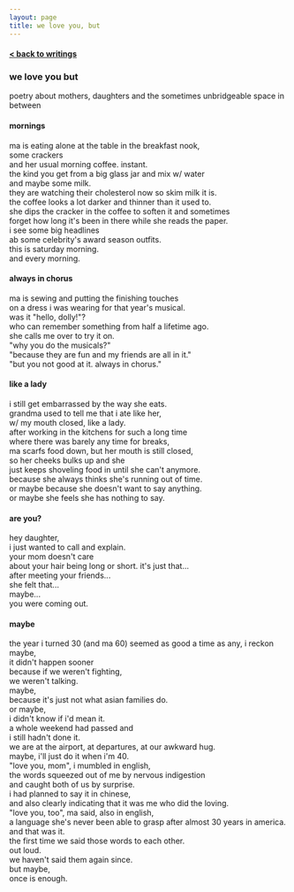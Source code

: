 ```yaml
---
layout: page
title: we love you, but
---
```


<h4><a href="/writings">< back to writings</a></h4>

### we love you but ###
poetry about mothers, daughters and the sometimes unbridgeable space in between

#### mornings ####
ma is eating alone at the table in the breakfast nook,  
some crackers  
and her usual morning coffee. instant.  
the kind you get from a big glass jar and mix w/ water  
and maybe some milk.  
they are watching their cholesterol now so skim milk it is.  
the coffee looks a lot darker and thinner than it used to.  
she dips the cracker in the coffee to soften it and sometimes  
forget how long it's been in there while she reads the paper.  
i see some big headlines  
ab some celebrity's award season outfits.  
this is saturday morning.  
and every morning.  

#### always in chorus ####
ma is sewing and putting the finishing touches  
on a dress i was wearing for that year's musical.  
was it "hello, dolly!"?  
who can remember something from 
half a lifetime ago.  
she calls me over to try it on.   
"why you do the musicals?"  
"because they are fun and my friends are all in it."  
"but you not good at it. always in chorus."  

#### like a lady ####
i still get embarrassed by the way she eats.  
grandma used to tell me that i ate like her,  
w/ my mouth closed, like a lady.  
after working in the kitchens for such a long time  
where there was barely any time for breaks,  
ma scarfs food down, but her mouth is still closed,  
so her cheeks bulks up and she  
just keeps shoveling food in until she can't anymore.   
because she always thinks she's running out of time.  
or maybe because she doesn't want to say anything.  
or maybe she feels she has nothing to say.  

#### are you? ####
hey daughter,  
i just wanted to call and explain.  
your mom doesn't care  
about your hair being long or short. it's just that...   
after meeting your friends...   
she felt that...   
maybe...  
you were coming out.  

#### maybe ####
the year i turned 30 (and ma 60) seemed as good a time as any, i reckon  
maybe,  
it didn't happen sooner  
because if we weren't fighting,  
we weren't talking.  
maybe,  
because it's just not what asian families do.  
or maybe,  
i didn't know if i'd mean it.   
a whole weekend had passed and   
i still hadn't done it.  
we are at the airport, at departures, at our awkward hug.  
maybe, i'll just do it when i'm 40.   
"love you, mom", i mumbled in english,  
the words squeezed out of me by nervous indigestion   
and caught both of us by surprise.   
i had planned to say it in chinese,   
and also clearly indicating that it was me who did the loving.   
"love you, too", ma said, also in english,   
a language she's never been able to grasp after almost 30 years in america.  
and that was it.   
the first time we said those words to each other.   
out loud.   
we haven't said them again since.  
but maybe,  
once is enough.  
